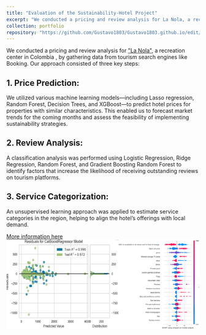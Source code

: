 ```yaml
---
title: "Evaluation of the Sustainability-Hotel Project"
excerpt: "We conducted a pricing and review analysis for La Nola, a recreation center in Colombia, by gathering data from tourism search engines like Booking [More information here](http://exampleurl.com) ![nola](/images/nola_image.png)"
collection: portfolio
repository: "https://github.com/Gustavo1803/Gustavo1803.github.io/edit/master/_portfolio/portfolio-1.md"
---
```


We conducted a pricing and review analysis for ["La Nola"](https://www.airbnb.ie/rooms/1101558486590169027?check_in=2025-02-01&check_out=2025-02-06&guests=1&adults=1&s=67&unique_share_id=a9fdc585-15a3-4376-b2c8-cf9473d15034), a recreation center in Colombia , by gathering data from tourism search engines like Booking. Our approach consisted of three key steps:

## 1. Price Prediction: 
We utilized various machine learning models—including Lasso regression, Random Forest, Decision Trees, and XGBoost—to predict hotel prices for properties with similar characteristics. This enabled us to forecast market trends for the coming months and assess the feasibility of implementing sustainability strategies.

## 2. Review Analysis: 
A classification analysis was performed using Logistic Regression, Ridge Regression, Random Forest, and Gradient Boosting Random Forest to identify factors that increase the likelihood of receiving outstanding reviews on tourism platforms.

## 3. Service Categorization: 
An unsupervised learning approach was applied to estimate service categories in the region, helping to align the hotel’s offerings with local demand.

[More information here](http://exampleurl.com)
![nola](/images/nola_image.png)
